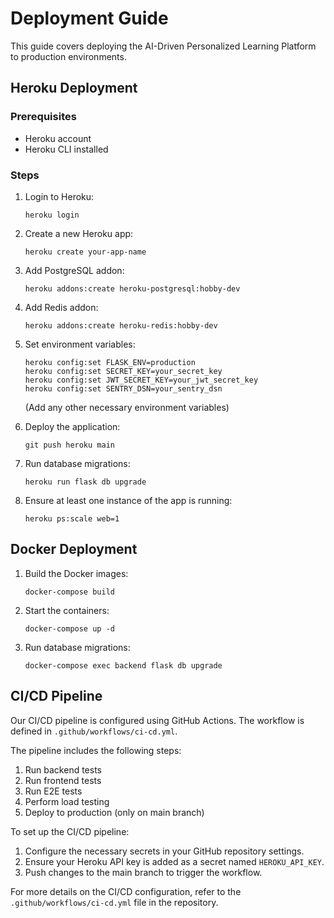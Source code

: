 # Deployment Guide

This guide covers deploying the AI-Driven Personalized Learning Platform to production environments.

## Heroku Deployment

### Prerequisites
- Heroku account
- Heroku CLI installed

### Steps

1. Login to Heroku:
   ```
   heroku login
   ```

2. Create a new Heroku app:
   ```
   heroku create your-app-name
   ```

3. Add PostgreSQL addon:
   ```
   heroku addons:create heroku-postgresql:hobby-dev
   ```

4. Add Redis addon:
   ```
   heroku addons:create heroku-redis:hobby-dev
   ```

5. Set environment variables:
   ```
   heroku config:set FLASK_ENV=production
   heroku config:set SECRET_KEY=your_secret_key
   heroku config:set JWT_SECRET_KEY=your_jwt_secret_key
   heroku config:set SENTRY_DSN=your_sentry_dsn
   ```
   (Add any other necessary environment variables)

6. Deploy the application:
   ```
   git push heroku main
   ```

7. Run database migrations:
   ```
   heroku run flask db upgrade
   ```

8. Ensure at least one instance of the app is running:
   ```
   heroku ps:scale web=1
   ```

## Docker Deployment

1. Build the Docker images:
   ```
   docker-compose build
   ```

2. Start the containers:
   ```
   docker-compose up -d
   ```

3. Run database migrations:
   ```
   docker-compose exec backend flask db upgrade
   ```

## CI/CD Pipeline

Our CI/CD pipeline is configured using GitHub Actions. The workflow is defined in `.github/workflows/ci-cd.yml`.

The pipeline includes the following steps:
1. Run backend tests
2. Run frontend tests
3. Run E2E tests
4. Perform load testing
5. Deploy to production (only on main branch)

To set up the CI/CD pipeline:
1. Configure the necessary secrets in your GitHub repository settings.
2. Ensure your Heroku API key is added as a secret named `HEROKU_API_KEY`.
3. Push changes to the main branch to trigger the workflow.

For more details on the CI/CD configuration, refer to the `.github/workflows/ci-cd.yml` file in the repository.